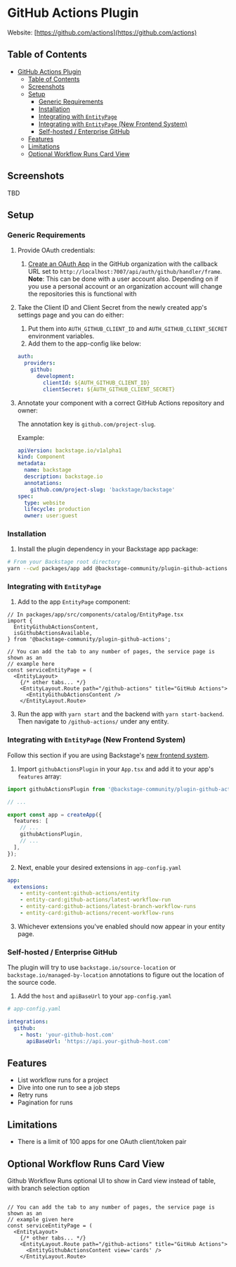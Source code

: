 # GitHub Actions Plugin

Website: [https://github.com/actions](https://github.com/actions)

## Table of Contents

- [GitHub Actions Plugin](#github-actions-plugin)
  - [Table of Contents](#table-of-contents)
  - [Screenshots](#screenshots)
  - [Setup](#setup)
    - [Generic Requirements](#generic-requirements)
    - [Installation](#installation)
    - [Integrating with `EntityPage`](#integrating-with-entitypage)
    - [Integrating with `EntityPage` (New Frontend System)](#integrating-with-entitypage-new-frontend-system)
    - [Self-hosted / Enterprise GitHub](#self-hosted--enterprise-github)
  - [Features](#features)
  - [Limitations](#limitations)
  - [Optional Workflow Runs Card View](#optional-workflow-runs-card-view)

## Screenshots

TBD

## Setup

### Generic Requirements

1. Provide OAuth credentials:
   1. [Create an OAuth App](https://developer.github.com/apps/building-oauth-apps/creating-an-oauth-app/) in the GitHub organization with the callback URL set to `http://localhost:7007/api/auth/github/handler/frame`.
      **Note**: This can be done with a user account also. Depending on if you use a personal account or an organization account will change the repositories this is functional with
1. Take the Client ID and Client Secret from the newly created app's settings page and you can do either:

   1. Put them into `AUTH_GITHUB_CLIENT_ID` and `AUTH_GITHUB_CLIENT_SECRET` environment variables.
   2. Add them to the app-config like below:

   ```yaml
   auth:
     providers:
       github:
         development:
           clientId: ${AUTH_GITHUB_CLIENT_ID}
           clientSecret: ${AUTH_GITHUB_CLIENT_SECRET}
   ```

1. Annotate your component with a correct GitHub Actions repository and owner:

   The annotation key is `github.com/project-slug`.

   Example:

   ```yaml
   apiVersion: backstage.io/v1alpha1
   kind: Component
   metadata:
     name: backstage
     description: backstage.io
     annotations:
       github.com/project-slug: 'backstage/backstage'
   spec:
     type: website
     lifecycle: production
     owner: user:guest
   ```

### Installation

1. Install the plugin dependency in your Backstage app package:

```bash
# From your Backstage root directory
yarn --cwd packages/app add @backstage-community/plugin-github-actions
```

### Integrating with `EntityPage`

1. Add to the app `EntityPage` component:

```tsx
// In packages/app/src/components/catalog/EntityPage.tsx
import {
  EntityGithubActionsContent,
  isGithubActionsAvailable,
} from '@backstage-community/plugin-github-actions';

// You can add the tab to any number of pages, the service page is shown as an
// example here
const serviceEntityPage = (
  <EntityLayout>
    {/* other tabs... */}
    <EntityLayout.Route path="/github-actions" title="GitHub Actions">
      <EntityGithubActionsContent />
    </EntityLayout.Route>
```

3. Run the app with `yarn start` and the backend with `yarn start-backend`.
   Then navigate to `/github-actions/` under any entity.

### Integrating with `EntityPage` (New Frontend System)

Follow this section if you are using Backstage's [new frontend system](https://backstage.io/docs/frontend-system/).

1. Import `githubActionsPlugin` in your `App.tsx` and add it to your app's `features` array:

```typescript
import githubActionsPlugin from '@backstage-community/plugin-github-actions/alpha';

// ...

export const app = createApp({
  features: [
    // ...
    githubActionsPlugin,
    // ...
  ],
});
```

2. Next, enable your desired extensions in `app-config.yaml`

```yaml
app:
  extensions:
    - entity-content:github-actions/entity
    - entity-card:github-actions/latest-workflow-run
    - entity-card:github-actions/latest-branch-workflow-runs
    - entity-card:github-actions/recent-workflow-runs
```

3. Whichever extensions you've enabled should now appear in your entity page.

### Self-hosted / Enterprise GitHub

The plugin will try to use `backstage.io/source-location` or `backstage.io/managed-by-location`
annotations to figure out the location of the source code.

1. Add the `host` and `apiBaseUrl` to your `app-config.yaml`

```yaml
# app-config.yaml

integrations:
  github:
    - host: 'your-github-host.com'
      apiBaseUrl: 'https://api.your-github-host.com'
```

## Features

- List workflow runs for a project
- Dive into one run to see a job steps
- Retry runs
- Pagination for runs

## Limitations

- There is a limit of 100 apps for one OAuth client/token pair

## Optional Workflow Runs Card View

Github Workflow Runs optional UI to show in Card view instead of table, with branch selection option

```tsx

// You can add the tab to any number of pages, the service page is shown as an
// example given here
const serviceEntityPage = (
  <EntityLayout>
    {/* other tabs... */}
    <EntityLayout.Route path="/github-actions" title="GitHub Actions">
      <EntityGithubActionsContent view='cards' />
    </EntityLayout.Route>
```
